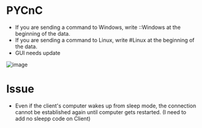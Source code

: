 # PYCnC
* If you are sending a command to Windows, write ::Windows at the beginning of the data.
* If you are sending a command to Linux, write #Linux at the beginning of the data.
* GUI needs update

![image](https://github.com/Bt08s/Command-and-Control-Server/assets/68190921/d07818e7-456b-4d78-88de-7cd231d3fa6c)

# Issue
* Even if the client's computer wakes up from sleep mode, the connection cannot be established again until computer gets restarted. (I need to add no sleepp code on Client)
